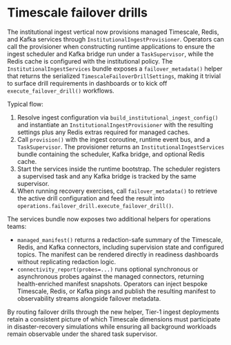 # Timescale failover drills

The institutional ingest vertical now provisions managed Timescale, Redis, and
Kafka services through `InstitutionalIngestProvisioner`.  Operators can call the
provisioner when constructing runtime applications to ensure the ingest
scheduler and Kafka bridge run under a `TaskSupervisor`, while the Redis cache is
configured with the institutional policy.  The `InstitutionalIngestServices`
bundle exposes a `failover_metadata()` helper that returns the serialized
`TimescaleFailoverDrillSettings`, making it trivial to surface drill
requirements in dashboards or to kick off `execute_failover_drill()` workflows.

Typical flow:

1. Resolve ingest configuration via `build_institutional_ingest_config()` and
   instantiate an `InstitutionalIngestProvisioner` with the resulting settings
   plus any Redis extras required for managed caches.
2. Call `provision()` with the ingest coroutine, runtime event bus, and a
   `TaskSupervisor`.  The provisioner returns an
   `InstitutionalIngestServices` bundle containing the scheduler, Kafka bridge,
   and optional Redis cache.
3. Start the services inside the runtime bootstrap.  The scheduler registers a
   supervised task and any Kafka bridge is tracked by the same supervisor.
4. When running recovery exercises, call `failover_metadata()` to retrieve the
   active drill configuration and feed the result into
   `operations.failover_drill.execute_failover_drill()`.

The services bundle now exposes two additional helpers for operations teams:

- `managed_manifest()` returns a redaction-safe summary of the Timescale, Redis,
  and Kafka connectors, including supervision state and configured topics.  The
  manifest can be rendered directly in readiness dashboards without replicating
  redaction logic.
- `connectivity_report(probes=...)` runs optional synchronous or asynchronous
  probes against the managed connectors, returning health-enriched manifest
  snapshots.  Operators can inject bespoke Timescale, Redis, or Kafka pings and
  publish the resulting manifest to observability streams alongside failover
  metadata.

By routing failover drills through the new helper, Tier-1 ingest deployments
retain a consistent picture of which Timescale dimensions must participate in
disaster-recovery simulations while ensuring all background workloads remain
observable under the shared task supervisor.

